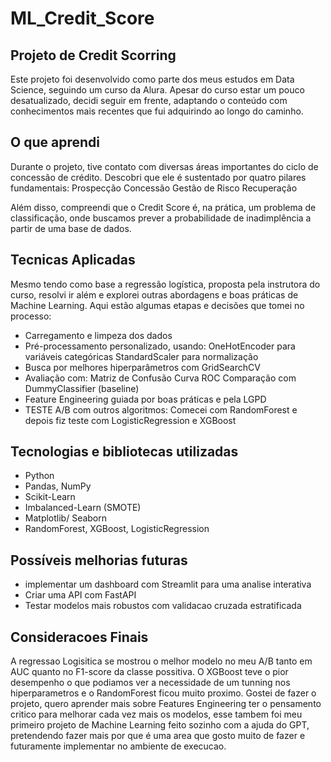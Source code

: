 # ML_Credit_Score

## Projeto de Credit Scorring

Este projeto foi desenvolvido como parte dos meus estudos em Data Science, seguindo um curso da Alura. Apesar do curso estar um pouco desatualizado, decidi seguir em frente, adaptando o conteúdo com conhecimentos mais recentes que fui adquirindo ao longo do caminho.

## O que aprendi

Durante o projeto, tive contato com diversas áreas importantes do ciclo de concessão de crédito. Descobri que ele é sustentado por quatro pilares fundamentais:
Prospecção
Concessão
Gestão de Risco
Recuperação

Além disso, compreendi que o Credit Score é, na prática, um problema de classificação, onde buscamos prever a probabilidade de inadimplência a partir de uma base de dados.

## Tecnicas Aplicadas 

Mesmo tendo como base a regressão logística, proposta pela instrutora do curso, resolvi ir além e explorei outras abordagens e boas práticas de Machine Learning. 
Aqui estão algumas etapas e decisões que tomei no processo:

- Carregamento e limpeza dos dados
- Pré-processamento personalizado, usando:
OneHotEncoder para variáveis categóricas
StandardScaler para normalização
- Busca por melhores hiperparâmetros com GridSearchCV
- Avaliação com:
Matriz de Confusão
Curva ROC
Comparação com DummyClassifier (baseline)
- Feature Engineering guiada por boas práticas e pela LGPD
- TESTE A/B com outros algoritmos: Comecei com RandomForest e depois fiz teste com LogisticRegression e XGBoost

## Tecnologias e bibliotecas utilizadas
- Python
- Pandas, NumPy
- Scikit-Learn
- Imbalanced-Learn (SMOTE)
- Matplotlib/ Seaborn
- RandomForest, XGBoost, LogisticRegression

## Possíveis melhorias futuras
- implementar um dashboard com Streamlit para uma analise interativa
- Criar uma API com FastAPI
- Testar modelos mais robustos com validacao cruzada estratificada

## Consideracoes Finais
A regressao Logisitica se mostrou o melhor modelo no meu A/B tanto em AUC quanto no F1-score da classe possitiva. O XGBoost teve o pior desempenho o que podiamos ver a necessidade de um tunning nos hiperparametros e o RandomForest ficou muito proximo. Gostei de fazer o projeto, quero aprender mais sobre Features Engineering ter o pensamento critico para melhorar cada vez mais os modelos, esse tambem foi meu primeiro projeto de Machine Learning feito sozinho com a ajuda do GPT, pretendendo fazer mais por que é uma area que gosto muito de fazer e futuramente implementar no ambiente de execucao. 

  
